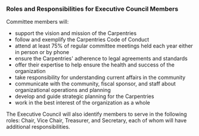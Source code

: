 ### Roles and Responsibilities for Executive Council Members

Committee members will:

* support the vision and mission of the Carpentries
* follow and exemplify the Carpentries Code of Conduct
* attend at least 75% of regular committee meetings held each year either in person or by phone
* ensure the Carpentries' adherence to legal agreements and standards
* offer their expertise to help ensure the health and success of the organization
* take responsibility for understanding current affairs in the community
* communicate with the community, fiscal sponsor, and staff about organizational operations and planning
* develop and guide strategic planning for the Carpentries
* work in the best interest of the organization as a whole

The Executive Council will also identify members to serve in the following roles: Chair, Vice Chair, Treasurer, and Secretary, each of whom will have additional responsibilities.